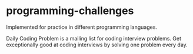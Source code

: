 # programming-challenges
Implemented for practice in different programming languages.

Daily Coding Problem is a mailing list for coding interview problems. Get exceptionally good at coding interviews by solving one problem every day.
